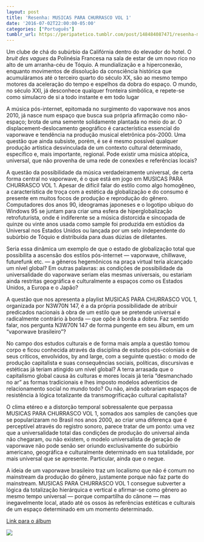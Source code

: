 ```yaml
---
layout: post
title: 'Resenha: MUSICAS PARA CHURRASCO VOL 1'
date: '2016-07-02T22:00:00-05:00'
categories: ["Português"]
tumblr_url: https://peripatetico.tumblr.com/post/148484087471/resenha-musicas-para-churrasco-vol-1
---
```

Um clube de chá do subúrbio da Califórnia dentro do elevador do hotel. O _bruit des vagues_ da Polinésia Francesa na sala de estar de um novo rico no alto de um arranha-céu de Tóquio. A mundialização e a hiperconexão, enquanto movimentos de dissolução da consciência histórica que acumuláramos até o terceiro quarto do século XX, são ao mesmo tempo motores da aceleração do tempo e espelhos da dobra do espaço. O mundo, no século XXI, já desconhece qualquer fronteira simbólica, e repete-se como simulacro de si a todo instante e em todo lugar

A música pós-internet, epitomada no surgimento do vaporwave nos anos 2010, já nasce num espaço que busca sua própria afirmação como não-espaço; brota de uma semente solidamente plantada no meio do ar. O displacement-deslocamento geográfico é característica essencial do vaporwave e tendência na produção musical eletrônica pós-2000. Uma questão que ainda subsiste, porém, é se é mesmo possível qualquer produção artística desvinculada de um contexto cultural determinado, específico e, mais importante, regional. Pode existir uma música atópica, universal, que não provenha de uma rede de conexões e referências locais?

A questão da possibilidade da música verdadeiramente universal, de certa forma central no vaporwave, é o que está em jogo em MUSICAS PARA CHURRASCO VOL 1. Apesar de difícil falar do estilo como algo homogêneo, a característica de troça com a estética da globalização e do consumo é presente em muitos focos de produção e reprodução do gênero. Computadores dos anos 90, ideogramas japoneses e o logotipo ubíquo do Windows 95 se juntam para criar uma esfera de hiperglobalização retrofuturista, onde é indiferente se a música distorcida e sincopada de quinze ou vinte anos usada como sample foi produzida em estúdios da Universal nos Estados Unidos ou lançada por um selo independente do subúrbio de Tóquio e distribuída para duas dúzias de diletantes.

<!-- more -->

Seria essa dinâmica um exemplo de que o estado de globalização total que possibilita a ascensão dos estilos pós-internet — vaporwave, chillwave, futurefunk etc. — a gêneros hegemônicos na praça virtual teria alcançado um nível global? Em outras palavras: as condições de possibilidade da universalidade do vaporwave seriam elas mesmas universais, ou estariam ainda restritas geográfica e culturalmente a espaços como os Estados Unidos, a Europa e o Japão?

A questão que nos apresenta a playlist MUSICAS PARA CHURRASCO VOL 1, organizada por N3W70N 147, é a da própria possibilidade de atribuir predicados nacionais à obra de um estilo que se pretende universal e radicalmente contrário à borda — que opõe à borda a dobra. Faz sentido falar, nos pergunta N3W70N 147 de forma pungente em seu álbum, em um “vaporwave brasileiro”?

No campo dos estudos culturais e de forma mais ampla a questão tomou corpo e ficou conhecida através da disciplina de estudos pós-coloniais e de seus críticos, envolvidos, by and large, com a seguinte questão: o modo de produção capitalista e suas consequências sociais, políticas, discursivas e estéticas já teriam atingido um nível global? A terra arrasada que o capitalismo global causa às culturas e mores locais já teria “desmanchado no ar” as formas tradicionais e lhes imposto modelos adventícios de relacionamento social no mundo todo? Ou não, ainda sobrariam espaços de resistência à lógica totalizante da transmogrificação cultural capitalista?

O clima etéreo e a distorção temporal sobressalente que perpassa MUSICAS PARA CHURRASCO VOL 1, somados aos samples de canções que se popularizaram no Brasil nos anos 2000, ao criar uma diferença que é perceptível através do registro sonoro, parece tratar de um ponto: uma vez que a universalidade total das condições de produção do universal ainda não chegaram, ou não existem, o modelo universalista de geração de vaporwave não pode senão ser oriundo exclusivamente do subúrbio americano, geográfica e culturalmente determinado em sua totalidade, por mais universal que se apresente. Particular, ainda que o negue.

A ideia de um vaporwave brasileiro traz um localismo que não é comum no mainstream da produção do gênero, justamente porque não faz parte do mainstream. MUSICAS PARA CHURRASCO VOL 1 consegue subverter a lógica da totalização hierárquica e vertical e afirmar-se como gênero ao mesmo tempo universal — porque compartilha do cânone — mas inegavelmente local, atado até os ossos às referências estéticas e culturais de um espaço determinado em um momento determinado.

[Link para o álbum](https://www.mixcloud.com/labellemusique9/musicas-para-churrasco-vol-1-playlist-by-n3w70n-147-vaporwave-tape/)

![](https://64.media.tumblr.com/495b46a2bf12493880a5dade38c8dd55/tumblr_inline_p2dsdzKkoV1qdxzhh_540.png)
